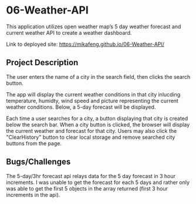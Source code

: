 # 06-Weather-API
This application utilizes open weather map’s 5 day weather forecast and current weather API to create a weather dashboard.

Link to deployed site: https://mikafeng.github.io/06-Weather-API/

## Project Description
The user enters the name of a city in the search field, then clicks the search button.

The app will display the current weather conditions in that city inlucding temperature, humidty, wind speed and picture representing the current weather conditions. Below, a 5-day forecast will be displayed.

Each time a user searches for a city, a button displaying that city is created below the search bar. When a city button is clicked, the browser will display the current weather and forecast for that city. Users may also click the "ClearHistory" button to clear local storage and remove searched city buttons from the page.

## Bugs/Challenges
The 5-day/3hr forecast api relays data for the 5 day forecast in 3 hour increments. I was unable to get the forecast for each 5 days and rather only was able to get the first 5 objects in the array returned (first 3 hour increments in the api).
